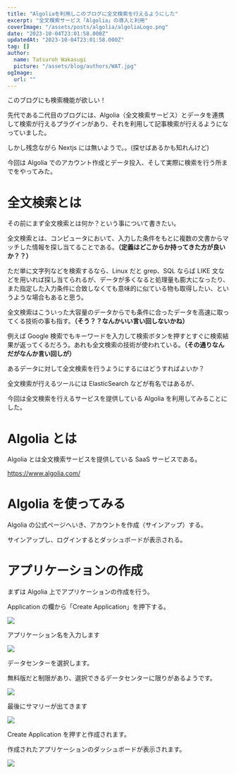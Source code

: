 ```yaml
---
title: "Algoliaを利用しこのブログに全文検索を行えるようにした"
excerpt: "全文検索サービス「Algolia」の導入と利用"
coverImage: "/assets/posts/algolia/algoliaLogo.png"
date: "2023-10-04T23:01:58.000Z"
updatedAt: "2023-10-04T23:01:58.000Z"
tag: []
author:
  name: Tatsuroh Wakasugi
  picture: "/assets/blog/authors/WAT.jpg"
ogImage:
  url: ""
---
```


このブログにも検索機能が欲しい！

先代である二代目のブログには、Algolia（全文検索サービス）とデータを連携して検索が行えるプラグインがあり、それを利用して記事検索が行えるようになっていました。

しかし残念ながら Nextjs には無いようで。。(探せばあるかも知れんけど)

今回は Algolia でのアカウント作成とデータ投入、そして実際に検索を行う所までをやってみた。

# 全文検索とは

その前にまず全文検索とは何か？という事について書きたい。

全文検索とは、コンピュータにおいて、入力した条件をもとに複数の文書からマッチした情報を探し当てることである。**（定義はどこからか持ってきた方が良いか？？）**

ただ単に文字列などを検索するなら、Linux だと grep、SQL ならば LIKE 文などを用いれば探し当てられるが、データが多くなると処理量も膨大になったり、また指定した入力条件に合致しなくても意味的に似ている物も取得したい、というような場合もあると思う。

全文検索はこういった大容量のデータからでも条件に合ったデータを高速に取ってくる技術の事も指す。**（そう？？なんかいい言い回しないかね）**

例えば Google 検索でもキーワードを入力して検索ボタンを押すとすぐに検索結果が返ってくるだろう。あれも全文検索の技術が使われている。**（その通りなんだがなんか言い回しが）**

あるデータに対して全文検索を行うようにするにはどうすればよいか？

全文検索が行えるツールには ElasticSearch などが有名ではあるが、

今回は全文検索を行えるサービスを提供している Algolia を利用してみることにした。

# Algolia とは

Algolia とは全文検索サービスを提供している SaaS サービスである。

https://www.algolia.com/

# Algolia を使ってみる

Algolia の公式ページへいき、アカウントを作成（サインアップ）する。

サインアップし、ログインするとダッシュボードが表示される。

# アプリケーションの作成

まずは Algolia 上でアプリケーションの作成を行う。

Application の欄から「Create Application」を押下する。

![](/assets/posts/algolia/createApplication1.png)

アプリケーション名を入力します

![](/assets/posts/algolia/createApplication2.png)

データセンターを選択します。

無料版だと制限があり、選択できるデータセンターに限りがあるようです。

![](/assets/posts/algolia/selectDatacenter.png)

最後にサマリーが出てきます

![](/assets/posts/algolia/summary.png)

Create Application を押すと作成されます。

作成されたアプリケーションのダッシュボードが表示されます。

![](/assets/posts/algolia/applicationDashboard.png)
